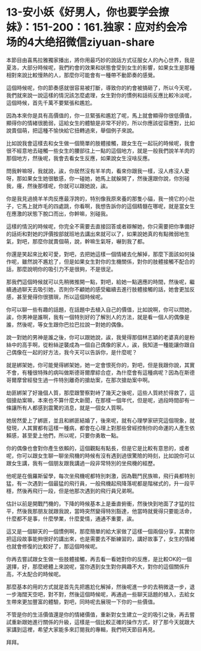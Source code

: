 # 13-安小妖《好男人，你也要学会撩妹》：151-200：161.独家：应对约会冷场的4大绝招微信ziyuan-share

本節目由喜馬拉雅獨家播出，將你用最巧妙的說話方式征服女人的內心世界，我是夏洛，大部分時候呢，我們約會的效果和狀態會受到女生的影響，如果女生是那種相對來說比較慢熱的人，那麼你可能會有一種帶不動節奏的感覺。

這個時候呢，你的節奏感就很容易被打斷，導致你的約會被搞砸了，所以今天呢，我們就來說一說這樣的情況該怎麼處理，女生對你的慣例和話術反應比較冷淡呢，這個時候，首先千萬不要緊張和尷尬。

因為本來你是具有高價值的，你一旦緊張和尷尬了呢，馬上就會顯得你很低價值，顯得你的情緒很脆弱，這給女生的體驗是非常不好的，所以你應該從容應對，比如說賣個萌，把這種不愉快給它扭轉過來，舉個例子來說。

比如說我會這樣去和女生做一個簡單的肢體接觸，跟女生在一起玩的時候呢，我會很不經意地去碰觸一些女生的腰部往上一點的這個地方，就是一般我們說羊羊肉的那個地方，然後呢，我會去看女生反應，如果說女生沒啥反應。

問我幹嘛呀，我就說，誒，你居然沒有羊羊肉，看來你跟我一樣，沒人疼沒人愛呀，那如果女生她很敏感，你一碰她，她馬上就躲開了，然後還跟你說，你別碰我，癢，然後那樣呢，你就可以跟她說，誒。

你是我見過撓羊羊肉反應最浮誇的，特別像我原來養的那隻小貓，我一撓它的小肚子，它馬上就炸毛的四處跳，你看啊，我想告訴你的這個精髓在哪呢，就是當女生在應激的狀態下脫口而出，你幹嘛，別碰我。

這樣的情況的時候呢，你完全不需要去直接回答或者辯解她，你只需要把你準備好的話術和對她的評價按部就班地去講出來就可以了，如果說她真的有點微弱地生氣，對吧，那麼你就賣個萌，說，幹嘛生氣呀，嚇到我了都。

你還是笑起來比較可愛，對吧，去把她這樣一個情緒去化解掉，那麼下面該如何操作呢，雖然說不尷尬了，但是如果女生對你的生機關係，對你的肢體接觸不配合的話，那麼說明你的吸引力不是很夠，不是很足。

那我們這個時候就可以先稍微推開一點，對吧，給她一點適應的時間，然後呢，繼續通過聊天去吸引她，否則你不顧她的感受繼續去進行肢體接觸的話，她會更加反感，甚至覺得你很猥瑣，所以這個時候呢。

你可以聊一些有趣的話題，在話題中去植入自己的價值，比如說啊，你可以問她，誒，你男神是誰啊，我有一個特別好的了解別人的方法，就是看一個人的偶像是誰，然後呢，等女生跟你巴拉巴拉說一對她的偶像。

說一對她的男神是誰之後，你可以跟她說，誒，我覺得那個林志穎的老婆真的是粉絲中的高手啊，從粉絲逆襲成為一個自己偶像的家人，誒，我知道一種能讓你跟自己偶像在一起的好方法，我今天可以告訴你，是什麼呢？

就是綁架她，你可能覺得綁架她，她一定會恨死你的，對吧，但是我跟你說，其實不會，有種很特殊的病叫做斯德哥爾摩綜合症，為什麼會有這種病呢？因為在斯德哥爾摩曾經發生過一件特別離奇的搶劫案，在那次搶劫案中啊。

劫匪綁架了好幾個人質，那麼跟警察對峙了幾天之後呢，這些人質終於得救了，這個搶劫案嘛，本來也不算什麼大新聞，在那樣一個年代，但是呢，過段時間卻有一條讓所有人都感到震驚的消息，就是一個女人質啊。

她居然愛上了綁匪，並且和綁匪結婚了，後來呢，就有心理學家研究這個現象，就發現，人其實都有這樣一種病，都會在心理上對那些曾經控制你的命運的人產生依賴感，甚至愛上他們，所以呢，只要你勇敢一點。

你的偶像也會對你產生依賴的，這個觀點有點長，但是它是比較有意思的，或者呢，你可以跟女生聊一聊坐飛機的時候有沒有遇到過很驚險的時刻，比如說你可以跟女生講，我有一個朋友跟我講過一段非常特別的坐飛機的經歷。

他呢是在俄羅斯留學，每次坐飛機呢都特別刺激，因為戰鬥民族嘛，飛行員都特別猛，有一次遇到一個最猛的飛行員，一般飛機起飛降落呢都是階梯式的，升一段平穩，然後再飛行一段，但是他那次遇到的飛行員兄弟啊。

估計以前是開戰鬥機的，下降的時候基本上是垂直俯衝，然後快到地面了才猛的拉平，然後我那朋友就跟我說，當時突然變得特別豁達，他當時就覺得只要能活命，什麼都不是事，什麼學業，什麼愛情，通通不重要，誒。

這又是一個聊天的一個慣例啊，那麼簡單的給大家做了這樣一個兩個分享，其實你把這段故事能夠很好的講出來，也是需要去不斷練習的，講好故事了，女生的情緒也就會修復的比較好了，那這個時候呢。

你再去嘗試跟女生做一些肢體接觸，再去看一看她對你的反應，是比較OK的一個選擇，好，那麼總體上來說呢，當你遇到女生對你興趣不大，對你的這個關係升高，不太配合的時候呢。

那麼基本的用的方式就是首先先把尷尬化解掉，然後呢進一步的去稍微退一步，退一步海闊天空吧，對不對，然後這個時候呢，再通過一些聊天話題的植入，去給女生帶來更加豐富的體驗，對吧，同時呢去展現一下你的一些價值。

不管是你的生活價值還是你的情緒價值，重新對女生建立一定的吸引之後，再去嘗試重新跟她進行關係的升級，這樣是一個比較正確的操作方式，好了那今天就跟大家講到這裡，希望大家能多來訂閱我的專輯，我們明天節目再見。

拜拜。